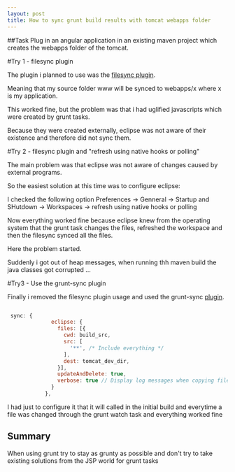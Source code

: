 ```yaml
---
layout: post
title: How to sync grunt build results with tomcat webapps folder
---
```


##Task
Plug in an angular application in an existing maven project which creates the webapps folder of the tomcat.

#Try 1 - filesync plugin

The plugin i planned to use was the <a href="http://marketplace.eclipse.org/content/filesync">filesync plugin</a>.

Meaning that my source folder www will be synced to webapps/x where x is my application.

This worked fine, but the problem was that i had uglified javascripts which were created by grunt tasks.

Because they were created externally, eclipse was not aware of their existence and therefore did not sync them.

#Try 2 - filesync plugin and "refresh using native hooks or polling"

The main problem was that eclipse was not aware of changes caused by external programs.

So the easiest solution at this time was to configure eclipse:

I checked the following option
Preferences -> Genneral -> Startup and SHutdown -> Workspaces -> refresh using native hooks or polling

Now everything worked fine because eclipse knew from the operating system that the grunt task changes the files, refreshed the workspace and then the filesync synced all the files.

Here the problem started.

Suddenly i got out of heap messages, when running thh maven build the java classes got corrupted ...

#Try3 - Use the grunt-sync plugin

Finally i removed the filesync plugin usage and used the grunt-sync <a href="https://www.npmjs.com/package/grunt-sync">plugin</a>.

```javascript

 sync: {
		      eclipse: {
		        files: [{
		          cwd: build_src,
		          src: [
		            '**', /* Include everything */
		          ],
		          dest: tomcat_dev_dir,
		        }],
		        updateAndDelete: true,
		        verbose: true // Display log messages when copying files
		      }
		    },

```

I had just to configure it that it will called in the initial build and everytime a file was changed through the grunt watch task and everything worked fine

## Summary

When using grunt try to stay as grunty as possible and don't try to take existing solutions from the JSP world for grunt tasks

